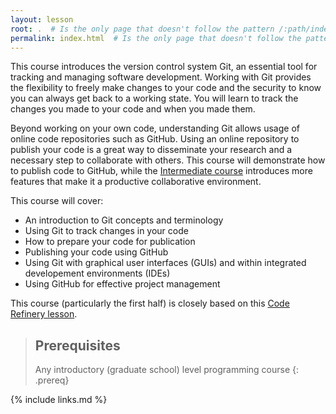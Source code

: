 ```yaml
---
layout: lesson
root: .  # Is the only page that doesn't follow the pattern /:path/index.html
permalink: index.html  # Is the only page that doesn't follow the pattern /:path/index.html
---
```


This course introduces the version control system Git, an essential tool for tracking and managing software development.
Working with Git provides the flexibility to freely make changes to your code and the security to know you can always get back to a working state.
You will learn to track the changes you made to your code and when you made them.

Beyond working on your own code, understanding Git allows usage of online code repositories such as GitHub.
Using an online repository to publish your code is a great way to disseminate your research and a necessary step to collaborate with others.
This course will demonstrate how to publish code to GitHub, while the [Intermediate course](TODO_LINK) introduces more features that make it a productive collaborative environment.

[TODO_LINK]: https://imperialcollegelondon.github.io/intermediate_grad_school_git_course/

This course will cover:

* An introduction to Git concepts and terminology
* Using Git to track changes in your code
* How to prepare your code for publication
* Publishing your code using GitHub
* Using Git with graphical user interfaces (GUIs) and within integrated developement environments (IDEs)
* Using GitHub for effective project management

This course (particularly the first half) is closely based on this [Code
Refinery lesson](https://coderefinery.github.io/git-intro/).

> ## Prerequisites
>
> Any introductory (graduate school) level programming course
{: .prereq}

{% include links.md %}

